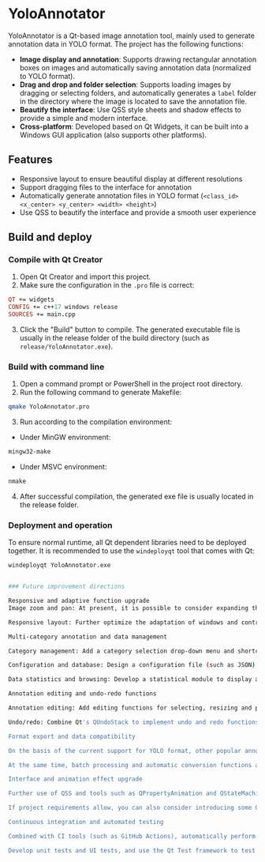 # YoloAnnotator

YoloAnnotator is a Qt-based image annotation tool, mainly used to generate annotation data in YOLO format.
The project has the following functions:
- **Image display and annotation**: Supports drawing rectangular annotation boxes on images and automatically saving annotation data (normalized to YOLO format).
- **Drag and drop and folder selection**: Supports loading images by dragging or selecting folders, and automatically generates a `label` folder in the directory where the image is located to save the annotation file.
- **Beautify the interface**: Use QSS style sheets and shadow effects to provide a simple and modern interface.
- **Cross-platform**: Developed based on Qt Widgets, it can be built into a Windows GUI application (also supports other platforms).

## Features

- Responsive layout to ensure beautiful display at different resolutions
- Support dragging files to the interface for annotation
- Automatically generate annotation files in YOLO format (`<class_id> <x_center> <y_center> <width> <height>`)
- Use QSS to beautify the interface and provide a smooth user experience

## Build and deploy

### Compile with Qt Creator

1. Open Qt Creator and import this project.
2. Make sure the configuration in the `.pro` file is correct:
```pro
QT += widgets
CONFIG += c++17 windows release
SOURCES += main.cpp
```
3. Click the "Build" button to compile. The generated executable file is usually in the release folder of the build directory (such as `release/YoloAnnotator.exe`).

### Build with command line

1. Open a command prompt or PowerShell in the project root directory.
2. Run the following command to generate Makefile:
```bash
qmake YoloAnnotator.pro
```
3. Run according to the compilation environment:
- Under MinGW environment:
```bash
mingw32-make
```
- Under MSVC environment:
```bash
nmake
```
4. After successful compilation, the generated exe file is usually located in the release folder.

### Deployment and operation

To ensure normal runtime, all Qt dependent libraries need to be deployed together. It is recommended to use the `windeployqt` tool that comes with Qt:
```bash
windeployqt YoloAnnotator.exe


### Future improvement directions

Responsive and adaptive function upgrade
Image zoom and pan: At present, it is possible to consider expanding the image editing area and using QGraphicsView to implement more interactive operations, such as fine zooming, rotation, and panning, so that users can more easily view details and the entire image when annotating.

Responsive layout: Further optimize the adaptation of windows and controls, especially the display effect and operation experience under high resolution and touch devices (such as tablets).

Multi-category annotation and data management

Category management: Add a category selection drop-down menu and shortcut keys to support simultaneous annotation of different categories, and reflect category information in the annotation results in real time.

Configuration and database: Design a configuration file (such as JSON) or use SQLite database to manage configuration information such as categories, colors, shortcut keys, etc., to facilitate user customization and expansion.

Data statistics and browsing: Develop a statistical module to display and statistically analyze the number of annotations, category distribution, annotation quality, etc., to provide a reference for subsequent data cleaning and model training.

Annotation editing and undo-redo functions

Annotation editing: Add editing functions for selecting, resizing and positioning the drawn annotation box. QGraphicsItem can be used to drag, zoom and interact with the annotation box.

Undo/redo: Combine Qt's QUndoStack to implement undo and redo functions, so that users can quickly restore the previous state when they make mistakes, improving annotation efficiency.

Format export and data compatibility

On the basis of the current support for YOLO format, other popular annotation formats can be added, such as Pascal VOC (XML) or COCO (JSON), which can meet the needs of different deep learning platforms.

At the same time, batch processing and automatic conversion functions are supported, which can organize a batch of annotation files into a data set according to the specified format for subsequent use.

Interface and animation effect upgrade

Further use of QSS and tools such as QPropertyAnimation and QStateMachine to enhance interface animation effects, such as button hover animation, operation feedback animation, etc., to make the user experience smoother and more modern.

If project requirements allow, you can also consider introducing some Qt Quick/QML components to achieve more complex and dynamic interface effects and interaction logic.

Continuous integration and automated testing

Combined with CI tools (such as GitHub Actions), automatically perform compilation, unit testing, and packaging to ensure that each submission is automatically checked to reduce problems in the released version.

Develop unit tests and UI tests, and use the Qt Test framework to test the main functions to ensure that the improved version is more stable and efficient.

